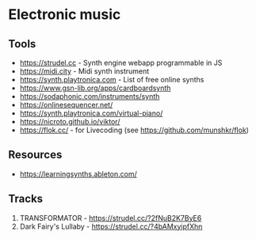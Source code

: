 # Electronic music

## Tools
- https://strudel.cc - Synth engine webapp programmable in JS
- https://midi.city - Midi synth instrument
- https://synth.playtronica.com - List of free online synths
- https://www.gsn-lib.org/apps/cardboardsynth
- https://sodaphonic.com/instruments/synth
- https://onlinesequencer.net/
- https://synth.playtronica.com/virtual-piano/
- https://nicroto.github.io/viktor/
- https://flok.cc/ - for Livecoding (see https://github.com/munshkr/flok)
  

## Resources
- https://learningsynths.ableton.com/

## Tracks
01. TRANSFORMATOR - https://strudel.cc/?2fNuB2K7ByE6
02. Dark Fairy's Lullaby - https://strudel.cc/?4bAMxyipfXhn
